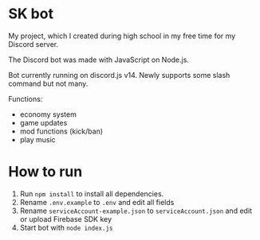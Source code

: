 
# SK bot

My project, which I created during high school in my free time for my Discord server.

The Discord bot was made with JavaScript on Node.js.

Bot currently running on discord.js v14. Newly supports some slash command but not many.

Functions:

- economy system
- game updates
- mod functions (kick/ban)
- play music

# How to run

1. Run `npm install` to install all dependencies.
2. Rename `.env.example` to `.env` and edit all fields
3. Rename `serviceAccount-example.json` to `serviceAccount.json` and edit or upload Firebase SDK key
4. Start bot with `node index.js`
